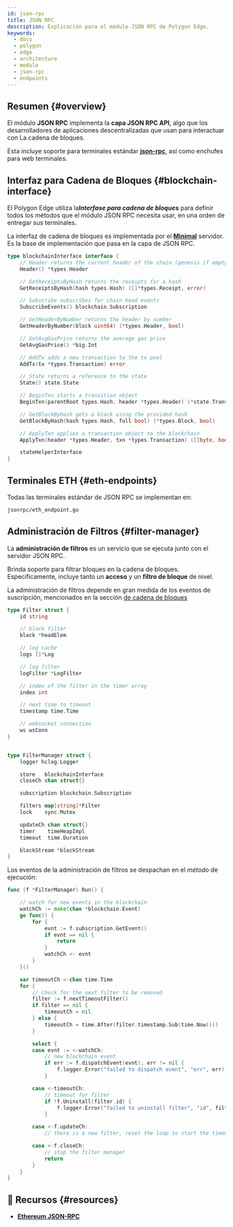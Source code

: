 ```yaml
---
id: json-rpc
title: JSON RPC
description: Explicación para el módulo JSON RPC de Polygon Edge.
keywords:
  - docs
  - polygon
  - edge
  - architecture
  - module
  - json-rpc
  - endpoints
---
```


## Resumen {#overview}

El módulo **JSON RPC** implementa la **capa JSON RPC API**, algo que los desarrolladores de aplicaciones descentralizadas que usan para interactuar con
 La cadena de bloques.

Esta incluye soporte para terminales estándar **[json-rpc](https://eth.wiki/json-rpc/API)**, así como enchufes para web
 terminales.

## Interfaz para Cadena de Bloques  {#blockchain-interface}

El Polygon Edge utiliza la***Interfase para cadena de bloques*** para definir todos los métodos que el módulo JSON RPC necesita usar, en
 una orden de entregar sus terminales.

La interfaz de cadena de bloques es implementada por el **[Minimal](/docs/edge/architecture/modules/minimal)** servidor. Es la base de implementación que pasa en la capa de JSON RPC.

````go title="jsonrpc/blockchain.go"
type blockchainInterface interface {
	// Header returns the current header of the chain (genesis if empty)
	Header() *types.Header

	// GetReceiptsByHash returns the receipts for a hash
	GetReceiptsByHash(hash types.Hash) ([]*types.Receipt, error)

	// Subscribe subscribes for chain head events
	SubscribeEvents() blockchain.Subscription

	// GetHeaderByNumber returns the header by number
	GetHeaderByNumber(block uint64) (*types.Header, bool)

	// GetAvgGasPrice returns the average gas price
	GetAvgGasPrice() *big.Int

	// AddTx adds a new transaction to the tx pool
	AddTx(tx *types.Transaction) error

	// State returns a reference to the state
	State() state.State

	// BeginTxn starts a transition object
	BeginTxn(parentRoot types.Hash, header *types.Header) (*state.Transition, error)

	// GetBlockByHash gets a block using the provided hash
	GetBlockByHash(hash types.Hash, full bool) (*types.Block, bool)

	// ApplyTxn applies a transaction object to the blockchain
	ApplyTxn(header *types.Header, txn *types.Transaction) ([]byte, bool, error)

	stateHelperInterface
}
````

## Terminales ETH  {#eth-endpoints}

Todas las terminales estándar de JSON RPC se implementan en:

````bash
jsonrpc/eth_endpoint.go
````

## Administración de Filtros {#filter-manager}

La **administración de filtros** es un servicio que se ejecuta junto con el servidor JSON RPC.

Brinda soporte para filtrar bloques en la cadena de bloques.<br />
 Específicamente, incluye tanto un **acceso** y un **filtro de bloque** de nivel.

La administración de filtros depende en gran medida de los eventos de suscripción, mencionados en la sección [de cadena de bloques](blockchain#blockchain-subscriptions)

````go title="jsonrpc/filter_manager.go"
type Filter struct {
	id string

	// block filter
	block *headElem

	// log cache
	logs []*Log

	// log filter
	logFilter *LogFilter

	// index of the filter in the timer array
	index int

	// next time to timeout
	timestamp time.Time

	// websocket connection
	ws wsConn
}


type FilterManager struct {
	logger hclog.Logger

	store   blockchainInterface
	closeCh chan struct{}

	subscription blockchain.Subscription

	filters map[string]*Filter
	lock    sync.Mutex

	updateCh chan struct{}
	timer    timeHeapImpl
	timeout  time.Duration

	blockStream *blockStream
}

````

Los eventos de la administración de filtros se despachan en el *método* de ejecución:

````go title="jsonrpc/filter_manager.go"
func (f *FilterManager) Run() {

	// watch for new events in the blockchain
	watchCh := make(chan *blockchain.Event)
	go func() {
		for {
			evnt := f.subscription.GetEvent()
			if evnt == nil {
				return
			}
			watchCh <- evnt
		}
	}()

	var timeoutCh <-chan time.Time
	for {
		// check for the next filter to be removed
		filter := f.nextTimeoutFilter()
		if filter == nil {
			timeoutCh = nil
		} else {
			timeoutCh = time.After(filter.timestamp.Sub(time.Now()))
		}

		select {
		case evnt := <-watchCh:
			// new blockchain event
			if err := f.dispatchEvent(evnt); err != nil {
				f.logger.Error("failed to dispatch event", "err", err)
			}

		case <-timeoutCh:
			// timeout for filter
			if !f.Uninstall(filter.id) {
				f.logger.Error("failed to uninstall filter", "id", filter.id)
			}

		case <-f.updateCh:
			// there is a new filter, reset the loop to start the timeout timer

		case <-f.closeCh:
			// stop the filter manager
			return
		}
	}
}
````

## 📜 Recursos {#resources}
* **[Ethereum JSON-RPC](https://eth.wiki/json-rpc/API)**
